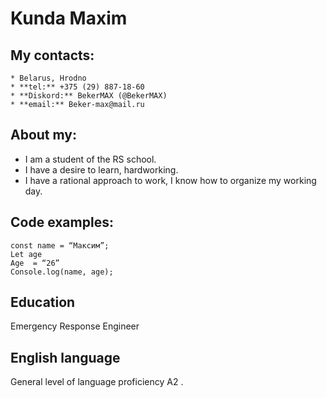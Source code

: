 #  Kunda Maxim
## My contacts:
    * Belarus, Hrodno
    * **tel:** +375 (29) 887-18-60
    * **Diskord:** BekerMAX (@BekerMAX)
    * **email:** Beker-max@mail.ru
## About my:
* I am a student of the RS school. 
* I have a desire to learn, hardworking.
* I have a rational approach to work, I know how to organize my working day.
## Code examples:
``` 
const name = “Максим”;
Let age 
Age  = “26”
Console.log(name, age); 
```
## Education
Emergency Response Engineer
## English language
General level of language proficiency A2 .
